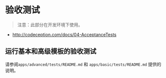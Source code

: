 验收测试
================

> 注意：此部分在开发环境下使用。

- http://codeception.com/docs/04-AcceptanceTests

运行基本和高级模板的验收测试
----------------------------------------------------

请参阅`apps/advanced/tests/README.md` 和 `apps/basic/tests/README.md` 提供的说明。
